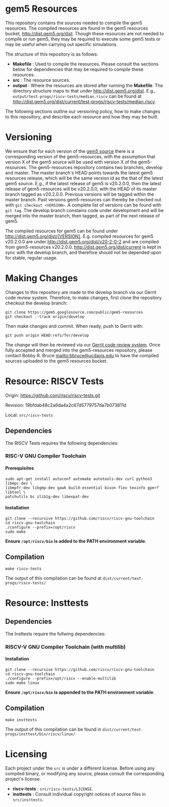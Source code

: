 # gem5 Resources

This repository contains the sources needed to compile the gem5 resources.
The compiled resources are found in the gem5 resources bucket,
http://dist.gem5.org/dist. Though these resources are not needed to compile or
run gem5, they may be required to execute some gem5 tests or may be useful
when carrying out specific simulations.

The structure of this repository is as follows:

* **Makefile** : Used to compile the resources. Please consult the sections
below for dependencies that may be required to compile these resources.
* **src** : The resource sources.
* **output** : Where the resources are stored after running the **Makefile**.
The directory structure maps to that under http://dist.gem5.org/dist. E.g.,
`output/test-progs/riscv-tests/median.riscv` can be found at
http://dist.gem5.org/dist/current/test-progs/riscv-tests/median.riscv.

The following sections outline our versioning policy, how to make changes
to this repository, and describe each resource and how they may be built.

# Versioning

We ensure that for each version of
the [gem5 source](https://gem5.googlesource.com/public/gem5/) there is a
corresponding version of the gem5-resources, with the assumption that version X
of the gem5 source will be used with version X of the gem5-resources. The
gem5-resources repository contains two branches, develop and master. The master
branch's HEAD points towards the latest gem5 resources release, which will be
the same version id as the that of the latest gem5 source. E.g., if the latest
release of gem5 is v20.2.0.0, then the latest release of gem5-resources
will be v20.2.0.0, with the HEAD of its master branch tagged as v20.2.0.0.
Previous versions will be tagged within the master branch. Past versions
gem5-resources can thereby be checked out with `git checkout <VERSION>`. A
complete list of versions can be found with `git tag`. The develop branch
constains code under development and will be merged into the master branch,
then tagged, as part of the next release of gem5.

The compiled resources for gem5 can be found under
http://dist.gem5.org/dist/{VERSION}. E.g. compiled resources for gem5 v20.2.0.0
are under http://dist.gem5.org/dist/v20-2-0-2 and are compiled from
gem5-resources v20.2.0.0. http://dist.gem5.org/dist/current is kept in sync
with the develop branch, and therefore should not be depended upon for stable,
regular usage.

# Making Changes

Changes to this repository are made to the develop branch via our Gerrit
code review system. Therefore, to make changes, first clone the repository
checkout the develop branch:

```
git clone https://gem5.googlesource.com/public/gem5-resources
git checkout --track origin/develop
```

Then make changes and commit. When ready, push to Gerrit with:

```
git push origin HEAD:refs/for/develop
```

The change will then be reviewed via our [Gerrit code review system](
https://gem5-review.googlesource.com). Once fully accepted and merged into
the gem5-resources repository, please contact Bobby R. Bruce
[mailto:bbruce@ucdavis.edu](bbruce@ucdavis.edu) to have the compiled sources
uploaded to the gem5 resources bucket.

# Resource: RISCV Tests

Origin: <https://github.com/riscv/riscv-tests.git>

Revision: 19bfdab48c2a6da4a2c67d5779757da7b073811d

Local: `src/riscv-tests`

## Dependencies

The RISCV Tests requires the following dependencies:

### RISC-V GNU Compiler Toolchain

#### Prerequisites

```
sudo apt-get install autoconf automake autotools-dev curl python3 libmpc-dev \
libmpfr-dev libgmp-dev gawk build-essential bison flex texinfo gperf libtool \
patchutils bc zlib1g-dev libexpat-dev
```

#### Installation

```
git clone --recursive https://github.com/riscv/riscv-gnu-toolchain
cd riscv-gnu-toolchain
./configure --prefix=/opt/riscv
sudo make
```

**Ensure `/opt/riscv/bin` is added to the PATH environment variable**.


## Compilation

```
make riscv-tests
```

The output of this compilation can be found at
`dist/current/test-progs/riscv-tests/`

# Resource: Insttests

## Dependencies

The Insttests require the follwing dependencies:

### RISCV-V GNU Compiler Toolchain (with multilib)

#### Installation

```
git clone --recursive https://github.com/riscv/riscv-gnu-toolchain
cd riscv-gnu-toolchain
./configure --prefix=/opt/riscv --enable-multilib
sudo make linux
```

**Ensure `/opt/riscv/bin` is appended to the PATH environment variable**.

## Compilation

```
make insttests
```

The output of this compilation can be found in
`dist/current/test-progs/insttest/bin/riscv/linux/`

# Licensing

Each project under the `src` is under a different license. Before using
any compiled binary, or modifying any source, please consult the corresponding
project's license.

* **riscv-tests** : `src/riscv-tests/LICENSE`.
* **insttests** : Consult individual copyright notices of source files in
`src/insttests`.
